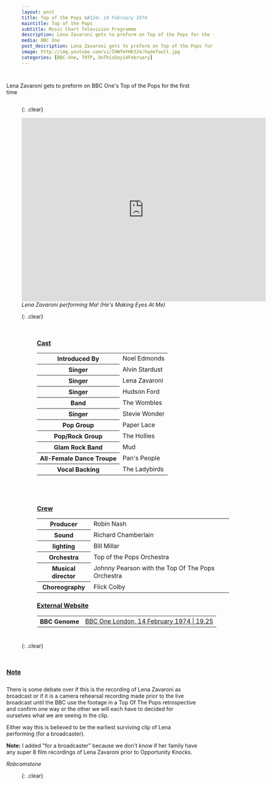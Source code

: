 ```yaml
---
layout: post
title: Top of the Pops &#124; 14 February 1974
maintitle: Top of the Pops
subtitle: Music Chart Television Programme
description: Lena Zavaroni gets to preform on Top of the Pops for the first time.
media: BBC One
post_description: Lena Zavaroni gets to preform on Top of the Pops for the first time.
image: http://img.youtube.com/vi/IHWfmYHK324/hqdefault.jpg
categories: [BBC-One, TOTP, OnThisDay14February]
---
```


<figure class="fig3">
<p id="youtube-clip">Lena Zavaroni gets to preform on BBC One's Top of the Pops for the first time</p>
</figure>

{: .clear}

<div class="responsive-video"><iframe width="640px" height="480px" src="https://www.youtube.com/embed/IHWfmYHK324" title="YouTube video player" frameborder="0" allow="accelerometer; autoplay; clipboard-write; encrypted-media; gyroscope; picture-in-picture" allowfullscreen></iframe></div>
<cite>Lena Zavaroni performing Ma! (He's Making Eyes At Me)</cite>

{: .clear}

<figure class="fig1">
<figcaption>
<h3 id="cast"><a href="#cast">Cast</a></h3>
<table>
<tr><th>Introduced By</th><td>Noel Edmonds</td></tr>
<tr><th>Singer</th><td>Alvin Stardust</td></tr>
<tr><th>Singer</th><td>Lena Zavaroni</td></tr>
<tr><th>Singer</th><td>Hudson Ford</td></tr>
<tr><th>Band</th><td>The Wombles</td></tr>
<tr><th>Singer</th><td>Stevie Wonder</td></tr>
<tr><th>Pop Group</th><td>Paper Lace</td></tr>
<tr><th>Pop/Rock Group</th><td>The Hollies</td></tr>
<tr><th>Glam Rock Band</th><td>Mud</td></tr>
<tr><th>All-Female Dance Troupe</th><td>Pan's People</td></tr>
<tr><th>Vocal Backing</th><td>The Ladybirds</td></tr>
</table>
</figcaption>
</figure>

<figure class="fig2">
<figcaption>
<h3 id="crew"><a href="#crew">Crew</a></h3>
<table>
<tr><th>Producer</th><td>Robin Nash</td></tr>
<tr><th>Sound</th><td>Richard Chamberlain</td></tr>
<tr><th>lighting</th><td>Bill Millar</td></tr>
<tr><th>Orchestra</th><td>Top of the Pops Orchestra</td></tr>
<tr><th>Musical director</th><td>Johnny Pearson with the Top Of The Pops Orchestra</td></tr>
<tr><th>Choreography</th><td>Flick Colby</td></tr>
</table>
<h3 id="external-website"><a href="#external-website">External Website</a></h3>
<table>
<tr><th>BBC Genome</th><td><a class="external-link" href="https://genome.ch.bbc.co.uk/schedules/bbcone/london/1974-02-14#at-19.25">BBC One London, 14 February 1974 &#124; 19.25</a></td></tr>
</table>
</figcaption>
</figure>

{: .clear}

<figure class="fig3">
<figcaption>
<h3 id="note"><a href="#note">Note</a></h3>
</figcaption>
<p>There is some debate over if this is the recording of Lena Zavaroni as broadcast or if it is a camera rehearsal recording made prior to the live broadcast until the BBC use the footage in a Top Of The Pops retrospective and confirm one way or the other we will each have to decided for ourselves what we are seeing in the clip.</p>
<p>Either way this is believed to be the earliest surviving clip of Lena performing (for a broadcaster).</p>
<p><strong>Note:</strong> I added "for a broadcaster" because we don't know if her family have any super 8 film recordings of Lena Zavaroni prior to Opportunity Knocks.</p>
<cite>Robcamstone</cite>
</figure>

<br />{: .clear}

<style>
.fig1 {float:left; width:49%;}

.fig2 {float:right; width:49%;}

.fig3 {float:right; width:100%;}

figcaption {float:left; width:100%;}

@media screen and (orientation:portrait) {
.fig1, .fig2 {float:left; width:100%;}
figcaption {float:left; width:100%; margin-bottom: 10px;}
}
</style>
